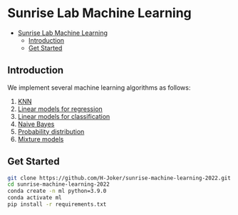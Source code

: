 # Sunrise Lab Machine Learning

- [Sunrise Lab Machine Learning](#sunrise-lab-machine-learning)
  - [Introduction](#introduction)
  - [Get Started](#get-started)
## Introduction
We implement several machine learning algorithms as follows:

1. [KNN](./knn/)
2. [Linear models for regression](./linear_model_for_regression/)
3. [Linear models for classification](./linear_model_for_classification/)
4. [Naive Bayes](./Naive%20Bayes/)
5. [Probability distribution](./psrob_distribution/)
6. [Mixture models](./mixture_model/)
## Get Started

```bash
git clone https://github.com/H-Joker/sunrise-machine-learning-2022.git
cd sunrise-machine-learning-2022
conda create -n ml python=3.9.0
conda activate ml
pip install -r requirements.txt
```